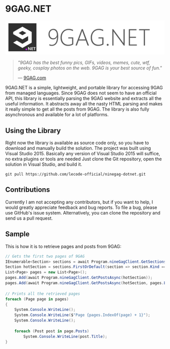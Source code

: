 # 9GAG.NET

![9GAG.NET Logo](https://github.com/lecode-official/ninegag-dotnet/blob/master/Documentation/Images/Banner.png "9GAG.NET Logo")

> *"9GAG has the best funny pics, GIFs, videos, memes, cute, wtf, geeky, cosplay photos on the web. 9GAG is your best source of fun."*
>
> &mdash; [9GAG.com](http://9gag.com/)

9GAG.NET is a simple, lightweight, and portable library for accessing 9GAG from managed languages. Since 9GAG does not seem to have an official API,
this library is essentially parsing the 9GAG website and extracts all the useful information. It abstracts away all the nasty HTML parsing and makes
it really simple to get all the posts from 9GAG. The library is also fully asynchronous and available for a lot of platforms.

## Using the Library

Right now the library is available as source code only, so you have to download and manually build the solution. The project was built using Visual
Studio 2015. Basically any version of Visual Studio 2015 will suffice, no extra plugins or tools are needed Just clone the Git repository, open the
solution in Visual Studio, and build it.

```batch
git pull https://github.com/lecode-official/ninegag-dotnet.git
```

## Contributions

Currently I am not accepting any contributors, but if you want to help, I would greatly appreciate feedback and bug reports. To file a bug, please
use GitHub's issue system. Alternatively, you can clone the repository and send us a pull request.

## Sample

This is how it is to retrieve pages and posts from 9GAG:

```csharp
// Gets the first two pages of 9GAG
IEnumerable<Section> sections = await Program.nineGagClient.GetSectionsAsync();
Section hotSection = sections.FirstOrDefault(section => section.Kind == SectionKind.Hot);
List<Page> pages = new List<Page>();
pages.Add(await Program.nineGagClient.GetPostsAsync(hotSection));
pages.Add(await Program.nineGagClient.GetPostsAsync(hotSection, pages.Last()));

// Prints all the retrieved pages
foreach (Page page in pages)
{
    System.Console.WriteLine();
    System.Console.WriteLine($"Page {pages.IndexOf(page) + 1}");
    System.Console.WriteLine();

    foreach (Post post in page.Posts)
        System.Console.WriteLine(post.Title);
}
```